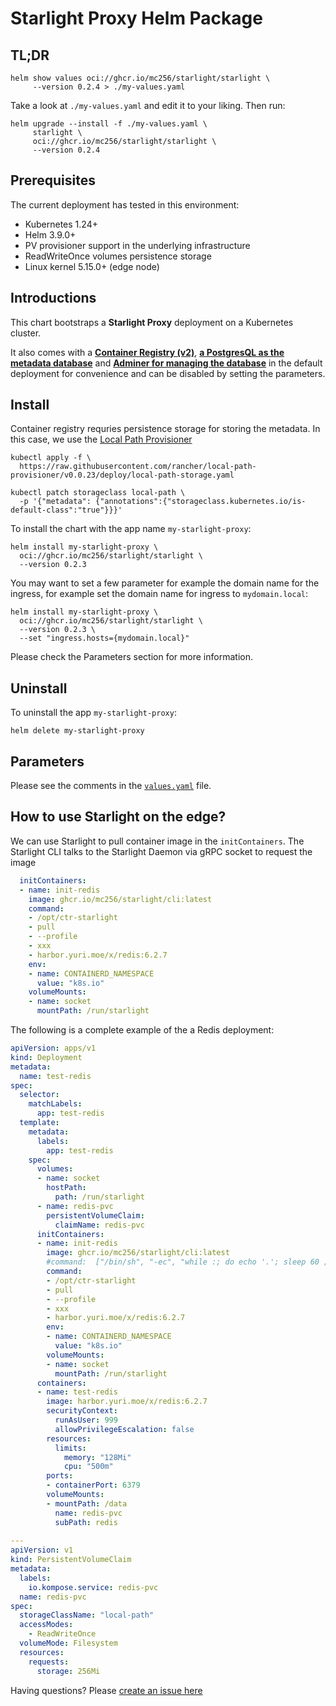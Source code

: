 # Starlight Proxy Helm Package

## TL;DR

```shell
helm show values oci://ghcr.io/mc256/starlight/starlight \
     --version 0.2.4 > ./my-values.yaml
```

Take a look at `./my-values.yaml` and edit it to your liking. Then run:

```
helm upgrade --install -f ./my-values.yaml \
     starlight \
     oci://ghcr.io/mc256/starlight/starlight \
     --version 0.2.4
```

## Prerequisites

The current deployment has tested in this environment:

- Kubernetes 1.24+
- Helm 3.9.0+
- PV provisioner support in the underlying infrastructure
- ReadWriteOnce volumes persistence storage
- Linux kernel 5.15.0+ (edge node)


## Introductions

This chart bootstraps a **Starlight Proxy** deployment on a Kubernetes cluster.

It also comes with a **[Container Registry (v2)](https://github.com/distribution/distribution)**, 
**[a PostgresQL as the metadata database](https://www.postgresql.org/)** 
and **[Adminer for managing the database](https://www.adminer.org/)** 
in the default deployment for convenience and can be disabled by setting the parameters.


## Install

Container registry requries persistence storage for storing the metadata. 
In this case, we use the [Local Path Provisioner](https://github.com/rancher/local-path-provisioner) 

```shell
kubectl apply -f \
  https://raw.githubusercontent.com/rancher/local-path-provisioner/v0.0.23/deploy/local-path-storage.yaml
  
kubectl patch storageclass local-path \
  -p '{"metadata": {"annotations":{"storageclass.kubernetes.io/is-default-class":"true"}}}'
```

To install the chart with the app name `my-starlight-proxy`:

```shell
helm install my-starlight-proxy \
  oci://ghcr.io/mc256/starlight/starlight \
  --version 0.2.3
```


You may want to set a few parameter for example the domain name for the ingress, for example set the domain name for ingress to `mydomain.local`:

```shell
helm install my-starlight-proxy \
  oci://ghcr.io/mc256/starlight/starlight \
  --version 0.2.3 \
  --set "ingress.hosts={mydomain.local}"
```

Please check the Parameters section for more information.


## Uninstall

To uninstall the app  `my-starlight-proxy`:

```shell
helm delete my-starlight-proxy
```


## Parameters
Please see the comments in the [`values.yaml`](https://github.com/mc256/starlight/blob/master/demo/chart/values.yaml) file.


## How to use Starlight on the edge?

We can use Starlight to pull container image in the `initContainers`. 
The Starlight CLI talks to the Starlight Daemon via gRPC socket to request the image
```yaml
  initContainers:
  - name: init-redis
    image: ghcr.io/mc256/starlight/cli:latest
    command:
    - /opt/ctr-starlight  
    - pull 
    - --profile
    - xxx
    - harbor.yuri.moe/x/redis:6.2.7
    env:
    - name: CONTAINERD_NAMESPACE
      value: "k8s.io"
    volumeMounts:
    - name: socket
      mountPath: /run/starlight
```

The following is a complete example of the a Redis deployment:
```yaml
apiVersion: apps/v1
kind: Deployment
metadata:
  name: test-redis
spec:
  selector:
    matchLabels:
      app: test-redis
  template:
    metadata:
      labels:
        app: test-redis
    spec:
      volumes:
      - name: socket
        hostPath:
          path: /run/starlight
      - name: redis-pvc
        persistentVolumeClaim:
          claimName: redis-pvc
      initContainers:
      - name: init-redis
        image: ghcr.io/mc256/starlight/cli:latest
        #command:  ["/bin/sh", "-ec", "while :; do echo '.'; sleep 60 ; done"]
        command:
        - /opt/ctr-starlight  
        - pull 
        - --profile
        - xxx
        - harbor.yuri.moe/x/redis:6.2.7
        env:
        - name: CONTAINERD_NAMESPACE
          value: "k8s.io"
        volumeMounts:
        - name: socket
          mountPath: /run/starlight
      containers:
      - name: test-redis
        image: harbor.yuri.moe/x/redis:6.2.7
        securityContext:
          runAsUser: 999
          allowPrivilegeEscalation: false
        resources:
          limits:
            memory: "128Mi"
            cpu: "500m"
        ports:
        - containerPort: 6379
        volumeMounts:
        - mountPath: /data
          name: redis-pvc
          subPath: redis
          
---
apiVersion: v1
kind: PersistentVolumeClaim
metadata:
  labels:
    io.kompose.service: redis-pvc
  name: redis-pvc
spec:
  storageClassName: "local-path"
  accessModes:
    - ReadWriteOnce
  volumeMode: Filesystem
  resources:
    requests:
      storage: 256Mi
```

Having questions? Please [create an issue here](https://github.com/mc256/starlight/issues/new?assignees=m256&labels=&template=question.md&title=)